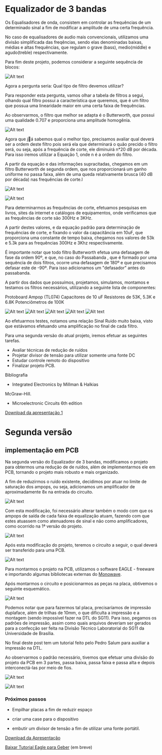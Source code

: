 # Equalizador de 3 bandas

Os Equalisadores de onda, consistem em controlar as frequências de um determinado sinal a fim de modificar a amplitude de uma certa frequência.

No caso de equalisadores de audio mais convencionais, utilizamos uma divisão simplificada das freqências, sendo elas denominadas baixas, médias e altas frequências, que regulam o grave (bass), medio(middle) e agudo(treble) respectivamente.

Para fim deste projeto, podemos considerar a seguinte sequência de blocos:

![Alt text](https://github.com/salum/3-band-equalizer/blob/master/blog-files/eqb1.jpg?raw=true)



Agora a pergunta seria: Qual tipo de filtro devemos utilizar?

Para responder esta pergunta, vamos olhar a tabela de filtros a segui, olhando qual filtro possui a característica que queremos, que é um filtro que possua uma linearidade maior em uma certa faixa de frequências.

Ao observarmos, o filtro que melhor se adapta é o Butterworth, que possui uma qualidade 0.707 e proporciona uma amplitude homogênia.

![Alt text](https://github.com/salum/3-band-equalizer/blob/master/blog-files/eqb2.jpg?raw=true)


Agora que já sabemos qual o melhor tipo, precisamos avaliar qual deverá ser a ordem deste filtro pois será ela que determinará o quão precido o filtro será, ou seja, após a frequência de corte, ele diminuirá n*20 dB por década. Para isso iremos utilizar a Equação 1, onde n é a ordem do filtro.

A partir da equação e das informações supracitadas, chegamos em um filtro Butterworth de segunda ordem, que nos proporcionará um ganho uniforme no passa faixa, além de uma queda relativamente brusca (40 dB por década) nas frequências de corte.l

![Alt text](https://github.com/salum/3-band-equalizer/blob/master/blog-files/eq1.png?raw=true)

![Alt text](https://github.com/salum/3-band-equalizer/blob/master/blog-files/eqb3.png?raw=true)

Para determinarmos as frequências de corte, efetuamos pesquisas em livros, sites da internet e catálogos de equipamentos, onde verificamos que as frequências de corte são 300Hz e 3KHz.

A partir destes valores, e da equação padrão para determinação de frequências de corte, e fixando o valor da capacitância em 10uF, que proporciona uma constante de tempo baixa, chegamos nos valores de 53k e 5.3k para as frequências 300Hz e 3Khz respectivamente.

É importante notar que todo filtro Butterworth efetua uma defasagem de fase da ordem 90º, e que, no caso do Passabanda , que é formado por uma sequência de dois filtros, ocorre uma defasagem de 180º e que precisamos defasar este de -90º. Para isso adicionamos um "defasador" antes do passabanda.

A partir dos dados que possuímos, projetamos, simulamos, montamos e testamos os filtros necessários, utilizando a seguinte lista de componentes:

Protoboard
Ampop (TL074)
Capacitores de 10 uF
Resistores de 53K, 5.3K e 6.8K
Potenciômetros de 100K

![Alt text](https://github.com/salum/3-band-equalizer/blob/master/blog-files/eqb4.png?raw=true)
![Alt text](https://github.com/salum/3-band-equalizer/blob/master/blog-files/eqb5.png?raw=true)
![Alt text](https://github.com/salum/3-band-equalizer/blob/master/blog-files/eqb6.png?raw=true)
![Alt text](https://github.com/salum/3-band-equalizer/blob/master/blog-files/eqb7.png?raw=true)
![Alt text](https://github.com/salum/3-band-equalizer/blob/master/blog-files/eqb8.png?raw=true)

Ao efetuarmos testes, notamos uma relação Sinal Ruido muito baixa, visto que estávamos efetuando uma amplificação no final de cada filtro.

Para uma segunda versão do atual projeto, iremos efetuar as seguintes tarefas.


- Avaliar técnicas de redução de ruídos
- Projetar divisor de tensão para utilizar somente uma fonte DC
- Estudar controle remoto do dispositivo
- Finalizar projeto PCB.
 

Bibliografia

- Integrated Electronics by Millman & Halkias

McGraw-Hill.

- Microelectronic Circuits 6th edition

 

[Download da apresentação 1](https://github.com/salum/3-band-equalizer/blob/master/presentations/1st%20presentation.pdf)


# Segunda versão
## implementação em PCB


Na segunda versão do Equalizador de 3 bandas, modificamos o projeto para obtermos uma redução de de ruídos, além de implementarmos ele em PCB, tornando o projeto mais robusto e mais organizado.

A fim de reduzirmos o ruído existente, decidimos por atuar no limite de saturação dos ampops, ou seja, adicionamos um amplificador de aproximadamente 8x na entrada do circuito.

![Alt text](https://github.com/salum/3-band-equalizer/blob/master/blog-files/figura_amplificador.png?raw=true)

Com esta modificação, foi necessário alterar também o modo com que os ampops de saída de cada faixa de equalização atuam, fazendo com que estes atuassem como atenuadores de sinal e não como amplificadores, como ocorrido na 1ª versão do projeto.

![Alt text](https://github.com/salum/3-band-equalizer/blob/master/blog-files/figura_ampop_saida.png?raw=true)


Após esta modificação do projeto, teremos o circuito a seguir, o qual deverá ser transferido para uma PCB.

 ![Alt text](https://github.com/salum/3-band-equalizer/blob/master/blog-files/figura_projeto_completo.png?raw=true)

Para montarmos o projeto na PCB, utilizamos o software EAGLE - freeware e importando algumas bibliotecas externas do [Monowave](http://xdissent.github.io/monowave-eagle/libraries/index.html).

Após montarmos o circuito e posicionarmos as peças na placa, obtivemos o seguinte esquemático.

![Alt text](https://github.com/salum/3-band-equalizer/blob/master/blog-files/figura_pcb_eagle_full.png?raw=true)


Podemos notar que para fazermos tal placa, precisaríamos de impressão duplaface, além de trilhas de 10mm, o que dificulta a impressão e a montagem (sendo impossível fazer na DTL do SG11). Para isso, pegamos os padrões de impressão, assim como quais arquivos deveriam ser gerados para a confecção ser feita na Divisão Técnico Laboratorial do SG11 da Universidade de Brasília.

No final deste post tem um tutorial feito pelo Pedro Salum para auxiliar a impressão na DTL.

Ao observarmos o padrão necessário, tivemos que efetuar uma divisão do projeto da PCB em 3 partes, passa baixa, passa faixa e passa alta e depois interconectá-las por meio de fios.


![Alt text](https://github.com/salum/3-band-equalizer/blob/master/blog-files/figura_placas_separadas.jpg?raw=true)

![Alt text](https://github.com/salum/3-band-equalizer/blob/master/blog-files/figura_placas_juntas.jpg?raw=true)


### Próximos passos

 - Empilhar placas a fim de reduzir espaço

 - criar uma case para o dispositivo

 - embutir um divisor de tensão a fim de utilizar uma fonte portátil.

 

[Download da Apresentação](https://github.com/salum/3-band-equalizer/raw/master/presentations/2nd%20presentation.pdf)

[Baixar Tutorial Eagle para Geber](#) (em breve)
